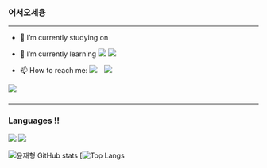 ### 어서오세용
---
- 🔭 I’m currently studying on 
- 🌱 I’m currently learning <img src="https://img.shields.io/badge/-A8B9CC?style=flat-square&logo=c&logoColor=white"/>   <img src="https://img.shields.io/badge/Python-3776AB?style=for-the-badge&logo=Python&logoColor=white">

- 📫 How to reach me: <a href="mailto:yoonwogud@gmail.com"><img src="https://img.shields.io/badge/Yoonwogud@gmail.com-EA4335?style=flat-square&logo=Gmail&logoColor=white&link=mailto:yoonwogud@gmail.com"/></a>
<a href="https://www.instagram.com/wogud12021021/">    <img 
        src="http://img.shields.io/badge/wogud12021021-white?style=flat&logo=Instagram&link=https://www.instagram.com/wogud12021021/"
        style="height : auto; margin-left : 10px; margin-right : 10px;"/>
</a>

<a href="https://hits.seeyoufarm.com"><img src="https://hits.seeyoufarm.com/api/count/incr/badge.svg?url=https%3A%2F%2Fgithub.com%2Fblue1220&count_bg=%230A8902&title_bg=%23000000&icon=microbit.svg&icon_color=%23FF0000&title=%EB%B0%A9%EB%AC%B8%EC%9E%90+%EC%88%98&edge_flat=true"/></a>
###
---
### Languages !!

<img src="https://img.shields.io/badge/-A8B9CC?style=flat-square&logo=C&logoColor=white"/>       <img src="https://img.shields.io/badge/Python-3776AB?style=for-the-badge&logo=Python&logoColor=white">

![윤재형 GitHub stats](https://github-readme-stats.vercel.app/api?username=wogud1220&show_icons=true&theme=tokyonight)
[![Top Langs](https://github-readme-stats.vercel.app/api/top-langs/?username=wogud1220&layout=compact&theme=tokyonight&(https://github.com/wogud1220/github-readme-stats))
